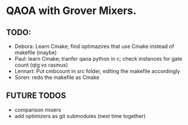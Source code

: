 # QAOA with Grover Mixers.

## TODO:

- Debora: Learn Cmake; find optimazires that use Cmake instead of makefile (maybe)
- Paul: learn Cmake; tranfer qaoa python in c; check instances for gate count (qtg vs rasmus)
- Lennart: Put cmbcount in src folder, editing the makefile accordingly
- Soren: redo the makefile as Cmake

## FUTURE TODOS

- comparison mixers 
- add optimizers as git submodules (next time together)
  
